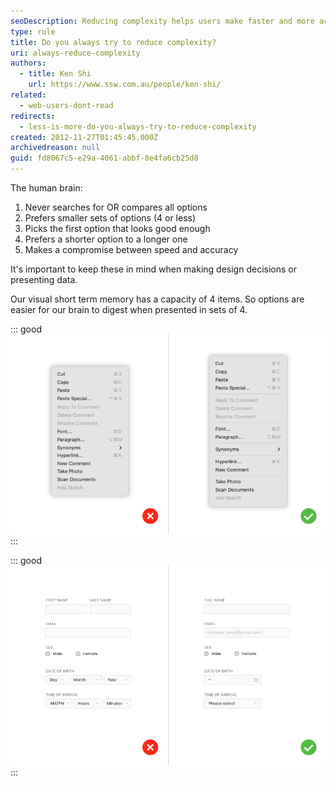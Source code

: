 ```yaml
---
seoDescription: Reducing complexity helps users make faster and more accurate decisions by presenting them with smaller sets of options.
type: rule
title: Do you always try to reduce complexity?
uri: always-reduce-complexity
authors:
  - title: Ken Shi
    url: https://www.ssw.com.au/people/ken-shi/
related:
  - web-users-dont-read
redirects:
  - less-is-more-do-you-always-try-to-reduce-complexity
created: 2012-11-27T01:45:45.000Z
archivedreason: null
guid: fd8067c5-e29a-4061-abbf-8e4fa6cb25d8
---
```


The human brain:

1. Never searches for OR compares all options
2. Prefers smaller sets of options (4 or less)
3. Picks the first option that looks good enough
4. Prefers a shorter option to a longer one
5. Makes a compromise between speed and accuracy

<!--endintro-->

It's important to keep these in mind when making design decisions or presenting data.

Our visual short term memory has a capacity of 4 items. So options are easier for our brain to digest when presented in sets of 4.

::: good
![Figure: Good Example - Blocks of 4 or less menu items are easier for the brain to consume](4visualoptions1.png)
:::

::: good
![Figure: Good Example - A great example of removing complexity](simpleformsresolution.png)
:::
